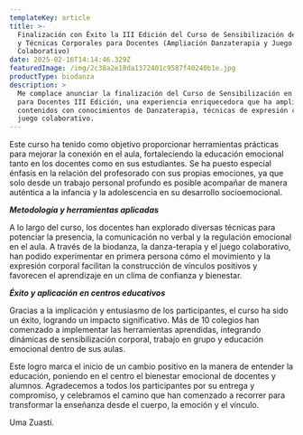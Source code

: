 ```yaml
---
templateKey: article
title: >-
  Finalización con Éxito la III Edición del Curso de Sensibilización de Biodanza
  y Técnicas Corporales para Docentes (Ampliación Danzaterapia y Juego
  Colaborativo)
date: 2025-02-16T14:14:46.329Z
featuredImage: /img/2c38a2e18da1372401c9587f40240b1e.jpg
productType: biodanza
description: >
  Me complace anunciar la finalización del Curso de Sensibilización en Biodanza
  para Docentes III Edición, una experiencia enriquecedora que ha ampliado sus
  contenidos con conocimientos de Danzaterapia, técnicas de expresión corporal y
  juego colaborativo.
---
```

Este curso ha tenido como objetivo proporcionar herramientas prácticas para mejorar la conexión en el aula, fortaleciendo la educación emocional tanto en los docentes como en sus estudiantes. Se ha puesto especial énfasis en la relación del profesorado con sus propias emociones, ya que solo desde un trabajo personal profundo es posible acompañar de manera auténtica a la infancia y la adolescencia en su desarrollo socioemocional.

**_Metodología y herramientas aplicadas_**

A lo largo del curso, los docentes han explorado diversas técnicas para potenciar la presencia, la comunicación no verbal y la regulación emocional en el aula. A través de la biodanza, la danza-terapia y el juego colaborativo, han podido experimentar en primera persona cómo el movimiento y la expresión corporal facilitan la construcción de vínculos positivos y favorecen el aprendizaje en un clima de confianza y bienestar.

**_Éxito y aplicación en centros educativos_**

Gracias a la implicación y entusiasmo de los participantes, el curso ha sido un éxito, logrando un impacto significativo. Más de 10 colegios han comenzado a implementar las herramientas aprendidas, integrando dinámicas de sensibilización corporal, trabajo en grupo y educación emocional dentro de sus aulas.

Este logro marca el inicio de un cambio positivo en la manera de entender la educación, poniendo en el centro el bienestar emocional de docentes y alumnos. Agradecemos a todos los participantes por su entrega y compromiso, y celebramos el camino que han comenzado a recorrer para transformar la enseñanza desde el cuerpo, la emoción y el vínculo.

Uma Zuasti.

